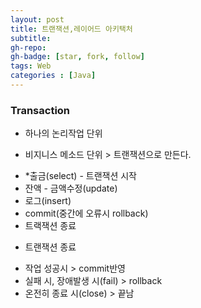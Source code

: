 ```yaml
---
layout: post
title: 트랜잭션,레이어드 아키택처
subtitle: 
gh-repo: 
gh-badge: [star, fork, follow]
tags: Web
categories : [Java]
---
```


### Transaction 
- 하나의 논리작업 단위 

* 비지니스 메소드 단위 > 트랜잭션으로 만든다. 
 - *출금(select)         - 트랜잭션 시작 
 - 잔액 - 금액수정(update) 
 - 로그(insert)
 - commit(중간에 오류시 rollback)
 - 트랙잭션 종료

* 트랜잭션 종료 
 - 작업 성공시 > commit반영 
 - 실패 시, 장애발생 시(fail) > rollback 
 - 온전히 종료 시(close) > 끝남